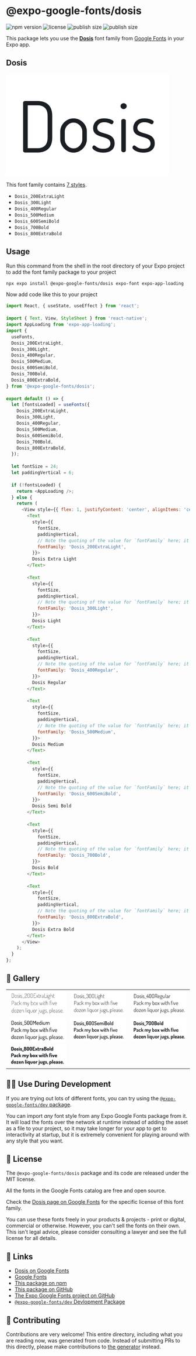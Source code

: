 # @expo-google-fonts/dosis

![npm version](https://flat.badgen.net/npm/v/@expo-google-fonts/dosis)
![license](https://flat.badgen.net/github/license/expo/google-fonts)
![publish size](https://flat.badgen.net/packagephobia/install/@expo-google-fonts/dosis)
![publish size](https://flat.badgen.net/packagephobia/publish/@expo-google-fonts/dosis)

This package lets you use the [**Dosis**](https://fonts.google.com/specimen/Dosis) font family from [Google Fonts](https://fonts.google.com/) in your Expo app.

## Dosis

![Dosis](./font-family.png)

This font family contains [7 styles](#-gallery).

- `Dosis_200ExtraLight`
- `Dosis_300Light`
- `Dosis_400Regular`
- `Dosis_500Medium`
- `Dosis_600SemiBold`
- `Dosis_700Bold`
- `Dosis_800ExtraBold`

## Usage

Run this command from the shell in the root directory of your Expo project to add the font family package to your project
```sh
npx expo install @expo-google-fonts/dosis expo-font expo-app-loading
```

Now add code like this to your project
```js
import React, { useState, useEffect } from 'react';

import { Text, View, StyleSheet } from 'react-native';
import AppLoading from 'expo-app-loading';
import {
  useFonts,
  Dosis_200ExtraLight,
  Dosis_300Light,
  Dosis_400Regular,
  Dosis_500Medium,
  Dosis_600SemiBold,
  Dosis_700Bold,
  Dosis_800ExtraBold,
} from '@expo-google-fonts/dosis';

export default () => {
  let [fontsLoaded] = useFonts({
    Dosis_200ExtraLight,
    Dosis_300Light,
    Dosis_400Regular,
    Dosis_500Medium,
    Dosis_600SemiBold,
    Dosis_700Bold,
    Dosis_800ExtraBold,
  });

  let fontSize = 24;
  let paddingVertical = 6;

  if (!fontsLoaded) {
    return <AppLoading />;
  } else {
    return (
      <View style={{ flex: 1, justifyContent: 'center', alignItems: 'center' }}>
        <Text
          style={{
            fontSize,
            paddingVertical,
            // Note the quoting of the value for `fontFamily` here; it expects a string!
            fontFamily: 'Dosis_200ExtraLight',
          }}>
          Dosis Extra Light
        </Text>

        <Text
          style={{
            fontSize,
            paddingVertical,
            // Note the quoting of the value for `fontFamily` here; it expects a string!
            fontFamily: 'Dosis_300Light',
          }}>
          Dosis Light
        </Text>

        <Text
          style={{
            fontSize,
            paddingVertical,
            // Note the quoting of the value for `fontFamily` here; it expects a string!
            fontFamily: 'Dosis_400Regular',
          }}>
          Dosis Regular
        </Text>

        <Text
          style={{
            fontSize,
            paddingVertical,
            // Note the quoting of the value for `fontFamily` here; it expects a string!
            fontFamily: 'Dosis_500Medium',
          }}>
          Dosis Medium
        </Text>

        <Text
          style={{
            fontSize,
            paddingVertical,
            // Note the quoting of the value for `fontFamily` here; it expects a string!
            fontFamily: 'Dosis_600SemiBold',
          }}>
          Dosis Semi Bold
        </Text>

        <Text
          style={{
            fontSize,
            paddingVertical,
            // Note the quoting of the value for `fontFamily` here; it expects a string!
            fontFamily: 'Dosis_700Bold',
          }}>
          Dosis Bold
        </Text>

        <Text
          style={{
            fontSize,
            paddingVertical,
            // Note the quoting of the value for `fontFamily` here; it expects a string!
            fontFamily: 'Dosis_800ExtraBold',
          }}>
          Dosis Extra Bold
        </Text>
      </View>
    );
  }
};

```

## 🔡 Gallery


||||
|-|-|-|
|![Dosis_200ExtraLight](./Dosis_200ExtraLight.ttf.png)|![Dosis_300Light](./Dosis_300Light.ttf.png)|![Dosis_400Regular](./Dosis_400Regular.ttf.png)||
|![Dosis_500Medium](./Dosis_500Medium.ttf.png)|![Dosis_600SemiBold](./Dosis_600SemiBold.ttf.png)|![Dosis_700Bold](./Dosis_700Bold.ttf.png)||
|![Dosis_800ExtraBold](./Dosis_800ExtraBold.ttf.png)||||


## 👩‍💻 Use During Development

If you are trying out lots of different fonts, you can try using the [`@expo-google-fonts/dev` package](https://github.com/expo/google-fonts/tree/master/font-packages/dev#readme).

You can import *any* font style from any Expo Google Fonts package from it. It will load the fonts
over the network at runtime instead of adding the asset as a file to your project, so it may take longer
for your app to get to interactivity at startup, but it is extremely convenient
for playing around with any style that you want.

## 📖 License

The `@expo-google-fonts/dosis` package and its code are released under the MIT license.

All the fonts in the Google Fonts catalog are free and open source.

Check the [Dosis page on Google Fonts](https://fonts.google.com/specimen/Dosis) for the specific license of this font family.

You can use these fonts freely in your products & projects - print or digital, commercial or otherwise. However, you can't sell the fonts on their own. This isn't legal advice, please consider consulting a lawyer and see the full license for all details.

## 🔗 Links

- [Dosis on Google Fonts](https://fonts.google.com/specimen/Dosis)
- [Google Fonts](https://fonts.google.com/)
- [This package on npm](https://www.npmjs.com/package/@expo-google-fonts/dosis)
- [This package on GitHub](https://github.com/expo/google-fonts/tree/master/font-packages/dosis)
- [The Expo Google Fonts project on GitHub](https://github.com/expo/google-fonts)
- [`@expo-google-fonts/dev` Devlopment Package](https://github.com/expo/google-fonts/tree/master/font-packages/dev)

## 🤝 Contributing

Contributions are very welcome! This entire directory, including what you are reading now, was generated from code. Instead of submitting PRs to this directly, please make contributions to [the generator](https://github.com/expo/google-fonts/tree/master/packages/generator) instead.
